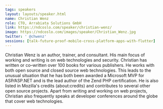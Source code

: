 ```yaml
---
tags: speakers
layout: layouts/speaker.html
name: Christian Wenz
role: CTO, Arrabiata Solutions GmbH
link: https://ndcoslo.com/speaker/christian-wenz/
image: https://ndcoslo.com/images/speaker/Christian_Wenz.jpg
twitter: ' @chwenz'
sessions: [talk-future-proof-mobile-cross-platform-apps-with-flutter]
---
```

Christian Wenz is an author, trainer, and consultant. His main focus of working and writing is on web technologies and security. Christian has written or co–written over 100 books for various publishers. He works with both open source and closed source web technologies. This leads to the unusual situation that he has both been awarded a Microsoft MVP for ASP⁄ASP.NET and is the lead author of the Zend PHP certification. He is also listed in Mozilla's credits (about:credits) and contributes to several other open source projects. Apart from writing and working on web projects, Christian also frequently speaks at developer conferences around the globe that cover web technologies.